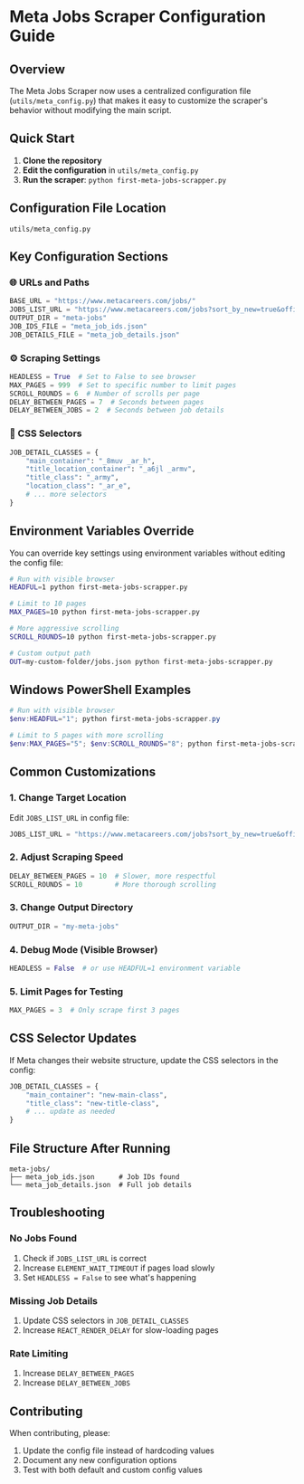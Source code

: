 # Meta Jobs Scraper Configuration Guide

## Overview
The Meta Jobs Scraper now uses a centralized configuration file (`utils/meta_config.py`) that makes it easy to customize the scraper's behavior without modifying the main script.

## Quick Start

1. **Clone the repository**
2. **Edit the configuration** in `utils/meta_config.py`
3. **Run the scraper**: `python first-meta-jobs-scrapper.py`

## Configuration File Location
```
utils/meta_config.py
```

## Key Configuration Sections

### 🌐 URLs and Paths
```python
BASE_URL = "https://www.metacareers.com/jobs/"
JOBS_LIST_URL = "https://www.metacareers.com/jobs?sort_by_new=true&offices[0]=North%20America"
OUTPUT_DIR = "meta-jobs"
JOB_IDS_FILE = "meta_job_ids.json"
JOB_DETAILS_FILE = "meta_job_details.json"
```

### ⚙️ Scraping Settings
```python
HEADLESS = True  # Set to False to see browser
MAX_PAGES = 999  # Set to specific number to limit pages
SCROLL_ROUNDS = 6  # Number of scrolls per page
DELAY_BETWEEN_PAGES = 7  # Seconds between pages
DELAY_BETWEEN_JOBS = 2  # Seconds between job details
```

### 🎯 CSS Selectors
```python
JOB_DETAIL_CLASSES = {
    "main_container": "_8muv _ar_h",
    "title_location_container": "_a6jl _armv",
    "title_class": "_army",
    "location_class": "_ar_e",
    # ... more selectors
}
```

## Environment Variables Override

You can override key settings using environment variables without editing the config file:

```bash
# Run with visible browser
HEADFUL=1 python first-meta-jobs-scrapper.py

# Limit to 10 pages
MAX_PAGES=10 python first-meta-jobs-scrapper.py

# More aggressive scrolling
SCROLL_ROUNDS=10 python first-meta-jobs-scrapper.py

# Custom output path
OUT=my-custom-folder/jobs.json python first-meta-jobs-scrapper.py
```

## Windows PowerShell Examples
```powershell
# Run with visible browser
$env:HEADFUL="1"; python first-meta-jobs-scrapper.py

# Limit to 5 pages with more scrolling
$env:MAX_PAGES="5"; $env:SCROLL_ROUNDS="8"; python first-meta-jobs-scrapper.py
```

## Common Customizations

### 1. Change Target Location
Edit `JOBS_LIST_URL` in config file:
```python
JOBS_LIST_URL = "https://www.metacareers.com/jobs?sort_by_new=true&offices[0]=Europe"
```

### 2. Adjust Scraping Speed
```python
DELAY_BETWEEN_PAGES = 10  # Slower, more respectful
SCROLL_ROUNDS = 10        # More thorough scrolling
```

### 3. Change Output Directory
```python
OUTPUT_DIR = "my-meta-jobs"
```

### 4. Debug Mode (Visible Browser)
```python
HEADLESS = False  # or use HEADFUL=1 environment variable
```

### 5. Limit Pages for Testing
```python
MAX_PAGES = 3  # Only scrape first 3 pages
```

## CSS Selector Updates

If Meta changes their website structure, update the CSS selectors in the config:

```python
JOB_DETAIL_CLASSES = {
    "main_container": "new-main-class",
    "title_class": "new-title-class",
    # ... update as needed
}
```

## File Structure After Running
```
meta-jobs/
├── meta_job_ids.json      # Job IDs found
└── meta_job_details.json  # Full job details
```

## Troubleshooting

### No Jobs Found
1. Check if `JOBS_LIST_URL` is correct
2. Increase `ELEMENT_WAIT_TIMEOUT` if pages load slowly
3. Set `HEADLESS = False` to see what's happening

### Missing Job Details
1. Update CSS selectors in `JOB_DETAIL_CLASSES`
2. Increase `REACT_RENDER_DELAY` for slow-loading pages

### Rate Limiting
1. Increase `DELAY_BETWEEN_PAGES`
2. Increase `DELAY_BETWEEN_JOBS`

## Contributing

When contributing, please:
1. Update the config file instead of hardcoding values
2. Document any new configuration options
3. Test with both default and custom config values
